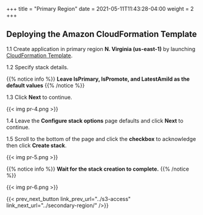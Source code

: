 +++
title = "Primary Region"
date =  2021-05-11T11:43:28-04:00
weight = 2
+++

## Deploying the Amazon CloudFormation Template

1.1 Create application in primary region **N. Virginia (us-east-1)** by launching [CloudFormation Template](https://console.aws.amazon.com/cloudformation/home?region=us-east-1#/stacks/create/template?stackName=Warm-Primary&templateURL=https://ee-assets-prod-us-east-1.s3.amazonaws.com/modules/630039b9022d4b46bb6cbad2e3899733/v1/WarmStandbyDR.yaml).

1.2  Specify stack details.

{{% notice info %}}
**Leave IsPrimary, IsPromote, and LatestAmiId as the default values**
{{% /notice %}}

1.3 Click **Next** to continue.

{{< img pr-4.png >}}

1.4 Leave the **Configure stack options** page defaults and click **Next** to continue.

1.5 Scroll to the bottom of the page and click the **checkbox** to acknowledge then click **Create stack**.

{{< img pr-5.png >}}

{{% notice info %}}
**Wait for the stack creation to complete.**
{{% /notice %}}

{{< img pr-6.png >}}

{{< prev_next_button link_prev_url="../s3-access" link_next_url="../secondary-region/" />}}

